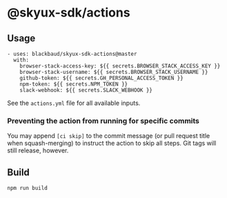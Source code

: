 # @skyux-sdk/actions

## Usage

```
- uses: blackbaud/skyux-sdk-actions@master
  with:
    browser-stack-access-key: ${{ secrets.BROWSER_STACK_ACCESS_KEY }}
    browser-stack-username: ${{ secrets.BROWSER_STACK_USERNAME }}
    github-token: ${{ secrets.GH_PERSONAL_ACCESS_TOKEN }}
    npm-token: ${{ secrets.NPM_TOKEN }}
    slack-webhook: ${{ secrets.SLACK_WEBHOOK }}
```
See the `actions.yml` file for all available inputs.

### Preventing the action from running for specific commits

You may append `[ci skip]` to the commit message (or pull request title when squash-merging) to instruct the action to skip all steps. Git tags will still release, however.

## Build

```
npm run build
```
